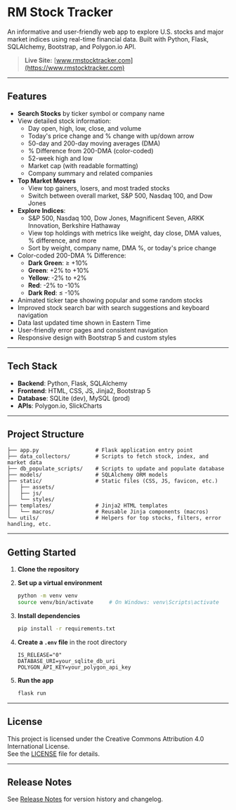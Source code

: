# RM Stock Tracker

An informative and user-friendly web app to explore U.S. stocks and major market indices using real-time financial data. Built with Python, Flask, SQLAlchemy, Bootstrap, and Polygon.io API.

> **Live Site:** [www.rmstocktracker.com](https://www.rmstocktracker.com)

---

## Features

- **Search Stocks** by ticker symbol or company name
- View detailed stock information:
  - Day open, high, low, close, and volume
  - Today's price change and % change with up/down arrow
  - 50-day and 200-day moving averages (DMA)
  - % Difference from 200-DMA (color-coded)
  - 52-week high and low
  - Market cap (with readable formatting)
  - Company summary and related companies
- **Top Market Movers**
  - View top gainers, losers, and most traded stocks
  - Switch between overall market, S&P 500, Nasdaq 100, and Dow Jones
- **Explore Indices**:
  - S&P 500, Nasdaq 100, Dow Jones, Magnificent Seven, ARKK Innovation, Berkshire Hathaway
  - View top holdings with metrics like weight, day close, DMA values, % difference, and more
  - Sort by weight, company name, DMA %, or today's price change
- Color-coded 200-DMA % Difference:
  - **Dark Green**: ≥ +10%
  - **Green**: +2% to +10%
  - **Yellow**: -2% to +2%
  - **Red**: -2% to -10%
  - **Dark Red**: ≤ -10%
- Animated ticker tape showing popular and some random stocks
- Improved stock search bar with search suggestions and keyboard navigation
- Data last updated time shown in Eastern Time
- User-friendly error pages and consistent navigation
- Responsive design with Bootstrap 5 and custom styles

---

## Tech Stack

- **Backend**: Python, Flask, SQLAlchemy
- **Frontend**: HTML, CSS, JS, Jinja2, Bootstrap 5
- **Database**: SQLite (dev), MySQL (prod)
- **APIs**: Polygon.io, SlickCharts

---

## Project Structure

```
├── app.py                  # Flask application entry point
├── data_collectors/        # Scripts to fetch stock, index, and market data
├── db_populate_scripts/    # Scripts to update and populate database
├── models/                 # SQLAlchemy ORM models
├── static/                 # Static files (CSS, JS, favicon, etc.)
│   ├── assets/
│   ├── js/
│   └── styles/
├── templates/              # Jinja2 HTML templates
│   └── macros/             # Reusable Jinja components (macros)
└── utils/                  # Helpers for top stocks, filters, error handling, etc.
```

---

## Getting Started

1. **Clone the repository**
2. **Set up a virtual environment**

   ```bash
   python -m venv venv
   source venv/bin/activate     # On Windows: venv\Scripts\activate
   ```

3. **Install dependencies**

   ```bash
   pip install -r requirements.txt
   ```

4. **Create a `.env` file** in the root directory

   ```env
   IS_RELEASE="0"
   DATABASE_URI=your_sqlite_db_uri
   POLYGON_API_KEY=your_polygon_api_key
   ```

5. **Run the app**

   ```bash
   flask run
   ```

---

## License

This project is licensed under the Creative Commons Attribution 4.0 International License.  
See the [LICENSE](./LICENSE.md) file for details.

---

## Release Notes

See [Release Notes](./RELEASE_NOTES.md) for version history and changelog.